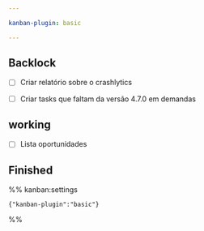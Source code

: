 ```yaml
---

kanban-plugin: basic

---
```


## Backlock

- [ ] Criar relatório sobre o crashlytics
- [ ] Criar tasks que faltam da versão 4.7.0 em demandas


## working

- [ ] Lista oportunidades


## Finished





%% kanban:settings
```
{"kanban-plugin":"basic"}
```
%%